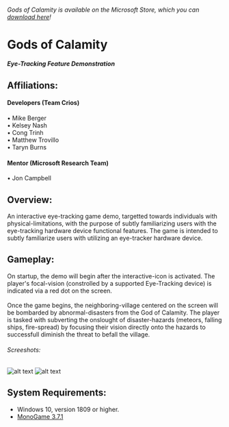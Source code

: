 ###### Gods of Calamity is available on the Microsoft Store, which you can [download here](https://www.microsoft.com/en-us/p/gods-of-calamity/9np7trh589qw?rtc=1&activetab=pivot:overviewtab)!

# Gods of Calamity

##### Eye-Tracking Feature Demonstration
## Affiliations:

#### Developers (Team Crios)
• Mike Berger<br />
• Kelsey Nash<br />
• Cong Trinh<br />
• Matthew Trovillo<br />
• Taryn Burns<br />

#### Mentor (Microsoft Research Team)
• Jon Campbell

## Overview:
An interactive eye-tracking game demo, targetted towards individuals with physical-limitations, with the purpose of subtly familiarizing users with the eye-tracking hardware device functional features. The game is intended to subtly familiarize users with utilizing an eye-tracker hardware device.
## Gameplay:
On startup, the demo will begin after the interactive-icon is activated. The player's focal-vision (constrolled by a supported Eye-Tracking device) is indicated via a red dot on the screen.
<br/><br/>
Once the game begins, the neighboring-village centered on the screen will be bombarded by abnormal-disasters from the God of Calamity. The player is tasked with subverting the onslought of disaster-hazards (meteors, falling ships, fire-spread) by focusing their vision directly onto the hazards to successfull diminish the threat to befall the village.
<br/>
###### Screeshots:
![alt text](https://store-images.s-microsoft.com/image/apps.35977.13723778762967460.ef19ddf8-9944-49fa-84c5-20850fa22dd8.51c3fc08-cfee-4625-98aa-b189502e6baa?w=1399&h=785&q=90&format=jpg)
![alt text](https://store-images.s-microsoft.com/image/apps.51943.13723778762967460.ef19ddf8-9944-49fa-84c5-20850fa22dd8.ee830f7c-4a59-4bf8-ba7e-9c6c7c3e5811?w=1398&h=786&q=90&format=jpg)
## System Requirements:
- Windows 10, version 1809 or higher.
- [MonoGame 3.7.1](http://community.monogame.net/t/monogame-3-7-1-release/11173)<br />
